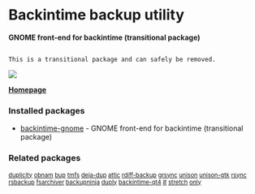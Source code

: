 # Backintime backup utility

__GNOME front-end for backintime (transitional package)__

```

This is a transitional package and can safely be removed.

```

[![](https://screenshots.debian.net/thumbnail/backintime-qt4/)](https://screenshots.debian.net/screenshot/backintime-qt4/)


 **[Homepage](https://github.com/bit-team/backintime)**

### Installed packages

* [backintime-gnome](https://packages.debian.org/stretch/backintime-gnome) - GNOME front-end for backintime (transitional package)

### Related packages

<sub> [duplicity](https://packages.debian.org/stretch/duplicity) [obnam](https://packages.debian.org/stretch/obnam) [bup](https://packages.debian.org/stretch/bup) [tmfs](https://packages.debian.org/stretch/tmfs) [deja-dup](https://packages.debian.org/stretch/deja-dup) [attic](https://packages.debian.org/stretch/attic) [rdiff-backup](https://packages.debian.org/stretch/rdiff-backup) [grsync](https://packages.debian.org/stretch/grsync) [unison](https://packages.debian.org/stretch/unison) [unison-gtk](https://packages.debian.org/stretch/unison-gtk) [rsync](https://packages.debian.org/stretch/rsync) [rsbackup](https://packages.debian.org/stretch/rsbackup) [fsarchiver](https://packages.debian.org/stretch/fsarchiver) [backupninja](https://packages.debian.org/stretch/backupninja) [duply](https://packages.debian.org/stretch/duply) [backintime-qt4](https://packages.debian.org/stretch/backintime-qt4) [#](https://packages.debian.org/stretch/#) [stretch](https://packages.debian.org/stretch/stretch) [only](https://packages.debian.org/stretch/only)  </sub>
